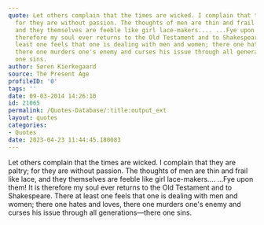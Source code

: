 ```yaml
---
quote: Let others complain that the times are wicked. I complain that they are paltry;
  for they are without passion. The thoughts of men are thin and frail like lace,
  and they themselves are feeble like girl lace-makers.... ...Fye upon them! It is
  therefore my soul ever returns to the Old Testament and to Shakespeare. There at
  least one feels that one is dealing with men and women; there one hates and loves,
  there one murders one's enemy and curses his issue through all generations—there
  one sins.
author: Søren Kierkegaard
source: The Present Age
profileID: '0'
tags: ''
date: 09-03-2014 14:26:10
id: 21065
permalink: /Quotes-Database/:title:output_ext
layout: quotes
categories:
- Quotes
date: 2023-04-23 11:44:45.180083
---
```

Let others complain that the times are wicked. I complain that they are paltry;
  for they are without passion. The thoughts of men are thin and frail like lace,
  and they themselves are feeble like girl lace-makers.... ...Fye upon them! It is
  therefore my soul ever returns to the Old Testament and to Shakespeare. There at
  least one feels that one is dealing with men and women; there one hates and loves,
  there one murders one's enemy and curses his issue through all generations—there
  one sins.